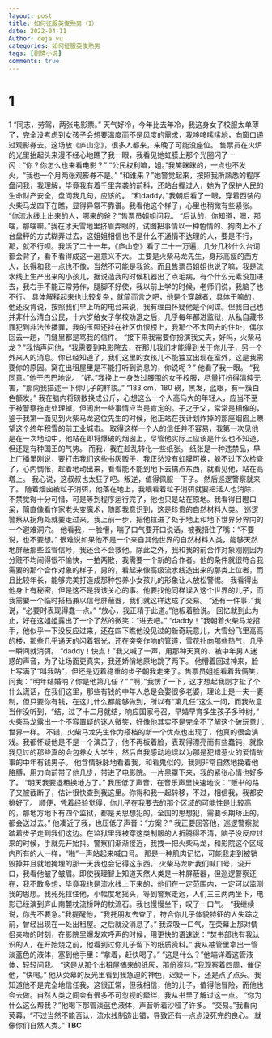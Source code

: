```yaml
---
layout: post
title: 如何征服英俊熟男（1）
date: 2022-04-11
Author: deja vu
categories: 如何征服英俊熟男
tags: [剧情小说]
comments: true
--- 
```

# 1
1
“同志，劳驾，两张电影票。”
天气好冷，今年比去年冷，我这身女子校服太单薄了，完全没考虑到女孩子会想要温度而不是风度的需求，我哆哆嗦嗦地，向窗口递过观影券去。这场放《庐山恋》，很多人都来，来晚了可能没座位。
售票员在火炉的光里抬起头来漫不经心地瞧了我一眼，我看见她虹膜上那个光圈闪了一闪：“你？你怎么也来看电影？”
“公民权利嘛，姐。”我笑眯眯的，一点也不发火，“我也一个月两张观影券不是。”
“和谁来？”她警觉起来，按照我所熟悉的程序盘问我，我理解，毕竟我有着千里奔袭的前科，还站台撑过人，她为了保护人民的生命财产安全，盘问我几句，应该的。
“和daddy。”我朝后看了一眼，穿着西装的火柴马龙四下在瞧，显得异常不靠谱。我看他这个样子，心里也稍微有些紧张。
“你流水线上出来的人，哪来的爸？”售票员姐姐问我。
“后认的，你知道，嗯，那啥，那啥嘛。”我在冰天雪地里挤眉弄眼的，试图把事情以一种色情的、狗肉上不了台盘秤的方式糊弄过去，这姐姐相信也不是什么不通情不达理的人，要是不行，那，就不行呗。我活了二十一年，《庐山恋》看了二十一万遍，几分几秒什么台词都会背了，看不看得成这一遍意义不大。
主要是火柴马龙先生，身形高瘦的西方人，长得和我一点也不像，当然不可能是我爸。而且售票员姐姐也说了嘛，我是流水线上生产出来的小孩儿，据说造我的时候机器出了点毛病，有个什么元素没加进去，我右手不能正常劳作，腿脚不好使，我以前上学的时候，老师们说，我脑子也不行。
具体解释起来也比较复杂，就简而言之吧，他是个穿越者，具体干嘛的，他还没肯说，按照我们早上听的电台来说，我有理由怀疑他是个间谍。但我自己也并非什么清白公民，十六岁给女子学校劝退之后，几乎每年都进监狱，从私自藏书罪犯到非法传播罪，我的玉照还挂在社区仇恨榜上，我那个不太回去的住址，偶尔回去一趟，门缝里都是骂我的信件。
“接下来我需要你扮演我丈夫，好吗，火柴马龙？”我悄声问他，“我需要到电影院去，在那儿我们才能得到关于你儿子，另一个外来人的消息。你已经知道了，我们这里的女孩儿不能独立出现在室外，这是我需要你的原因。窝在出租屋里是不能打听到消息的，你说呢？”
他看了我一眼。
“我同意。”他干巴巴地说。
“好。”我换上一身改过腰围的女子校服，尽量打扮得清纯无害，“那向我描述一下你儿子的样貌。”
“183 cm，180 磅，黑发，蓝眼，有一簇白色额发。”
我在脑内将磅数换成公斤，心想这么一个人高马大的年轻人，应当不至于被警察拖走处理掉，但闹出一些事情应当是肯定的。子之于父，常常是相像的，鉴于我第一面见到火柴马龙这位先生的时候，他正站在我计划炸掉的那座烟囱上瞭望这个终年积雪的前工业城市。
取得这样一个人的信任并不容易，我第一次见他是在一次地动中，他站在即将爆破的烟囱上，尽管他实际上应该是什么也不知道，但还是有种国王的气势。
而我，我在趁乱转化一些纸张。
纸张是一种违禁品，早上广播里刚说，要打击我们这些书灰贩子，我正愁没有虹膜可换，躲不过下次检查了，心内惆怅，趁着地动出来，看看能不能到地下去搞点东西，就看见他，站在高塔上。
我心说，这叔叔也太狂了吧。叛逆，值得佩服一下子。
然后巡逻警察就来了。
随着烟囱被粒子消弭，他落在地上，我眼看着粒子消弭就要把活人也消除，不禁觉得十分可惜，可是等到程序运行完了，他也只是站在原地。我看得目瞪口呆，简直像看作家老头变魔术，随即我意识到，这是珍贵的自然材料人类。
巡逻警察从拐角处就要走过来，我上前一步，把他拉进了处于地上和地下世界分界内的一个避难洞穴。
他看我，一脸懵，喘了口气要开口说话，被我捂住了嘴：“不要说，也不要想。”
很难说如果他不是一个来自其他世界的自然材料人类，能够天然地屏蔽那些监管信号，我还会不会救他。除此之外，我和我的前合作对象刚刚因为分赃不均闹得很不愉快，一拍两散，我需要一个新的合作者。他的条件就很符合我需要的那个合作对象的样子，男的，看起来像高级流水线造出来的那类上位者，而且比较年长，能够完美打造成那种包养小女孩儿的形象让人放松警惕。
我看得出他身上有秘密，但是这不是我该关心的事。他要找他同样误入这个世界的儿子，而我需要一个临时搭档兼以信号屏蔽器，我们就这样达成了交易。
“还有一件事，”我说，“必要时表现得蠢一点。”
“放心，我正精于此道。”他板着脸说。
回忆就到此为止，好在这姐姐露出了一个了然的微笑：“进去吧。”
“daddy！”我朝着火柴马龙招手，他似乎一下没反应过来，还在四下瞧他没见过的新奇玩意儿，大雪纷飞里高高的楼，那些几乎通天的闪着银光，还在突突作响的管道，雪花扑向那些热气，几乎一瞬间就消弭。
“daddy！快点！”我又喊了一声，用那种天真的、被中年男人迷惑的声音，为了让场面更真实，我还娇俏地原地跳了两下。
他懵着回过神来，脸上写满了“叫我呐”，但还是迈着稳重的步子朝我走来了。售票员姐姐看着我俩笑，问我：“明年结婚呐？你是他第几任？”
“啊，”我愣了一下，这才想起我刚才扯了个什么谎话，在我们这里，那些有钱的中年人总是会娶很多老婆，理论上是一夫一妻制，但只要你有钱，在这儿什么都能够做到，所以有“第几任”这么一问，而我故意当作没听到，“结，过了十二月就结，响应国家号召，早婚早育多生孩子多种树。”
火柴马龙露出一个不容置疑的迷人微笑，好像他其实不是完全不了解这个破玩意儿世界一样。
不错，火柴马龙先生作为搭档的新一个优点也出现了，他真的很会演戏。我都怀疑他是不是一个演员了，他不再板着脸，表现得漂亮而有些蠢钝，就像我见过的那些真的会包养女大学生，然后自我感动地误以为那是犯错惹火的爱情故事的中年有钱男子。
他含情脉脉地看着我，和看鬼似的，我则非常自然地挽着他胳膊，用力向前带了他几步，带进了电影院。一片黑罩下来，我的紧张心情也好多了。
“明天我要退租换地方了。”
我压低了声音，在音乐声里快速地说：“贩书的路子又被截断了，估计很快查到我这里。你得和我一起转移，不过，相信我，我都安排好了。
顺便，凭着经验觉得，你儿子在我要去的那个区域的可能性是比较高的，那地方地下有四个监狱，都是关思想犯的，全国的思想犯，需要长期矫正的，都会送过去。”
他凑近了我，也压低了声音：“方案？”
我正要回答他，巡逻警察就踏着步子走到我们这边。在监狱里我被穿这类制服的人折腾得不清，脑子没反应过来的时候，手就先开始抖。警察们渐渐接近，我拽一把火柴马龙，和影院这个区域内所有的人一样，“啪”一声站起来喊口号。
那是一种肌肉记忆，可能我走到被销毁掉并且就地掩埋的那一天我也会记得这东西。
火柴马龙听我们喊口号，没开口，我看他皱了皱眉。即使我理智上知道天然人类是一种屏蔽器，但巡逻警察还在，我不敢多想，毕竟我也是流水线上下来的，他们在一定范围内，一定可以监测我的思想。我死死拉住他，小幅度地摇头，等到警察走远，人们三三两两坐下，电影已经演到庐山南麓枕流桥畔的枕流石。我也慢慢坐下，叹了一口气。
“我继续说，你先不要急。”我提醒他，“我托朋友去查了，符合你儿子体貌特征的人失踪之前，曾经出现在一处出租屋。之后就没消息了。”
我深吸一口气，在荧幕上那对情侣亲吻的时刻，在影院里爆发欢呼声的时候，用更快的语速说：“焚书部也有我认识的人，在开始烧之前，他看到过你儿子留下的纸质资料。”
我从袖管里拿出一管淡蓝色的液体，塞到他手里：“拿着，赶快喝了。”
“这是什么？”他端详着这管液体，轻轻问我。
“这是从那个出租屋搞来的纸灰，那份资料。”我观察着四周，催促他，“快喝。”
他从荧幕的反光里看到我急迫的神色，迟疑一下，还是点了点头。我知道他不是完全地信任我，这很正常，但我相信，他的儿子，值得他冒险，而他也会去做。自然人类之间会有很多不可忽视的牵绊，我从书里了解过这一点。
“你为什么这么帮我？”他喝下那管淡蓝色液体，声音听着沙哑了许多。
“交易。”我看向荧幕，“不过当然不能否认，流水线制造出错，导致还有一点点没死完的良心。
就像你们自然人类。”
**TBC**
